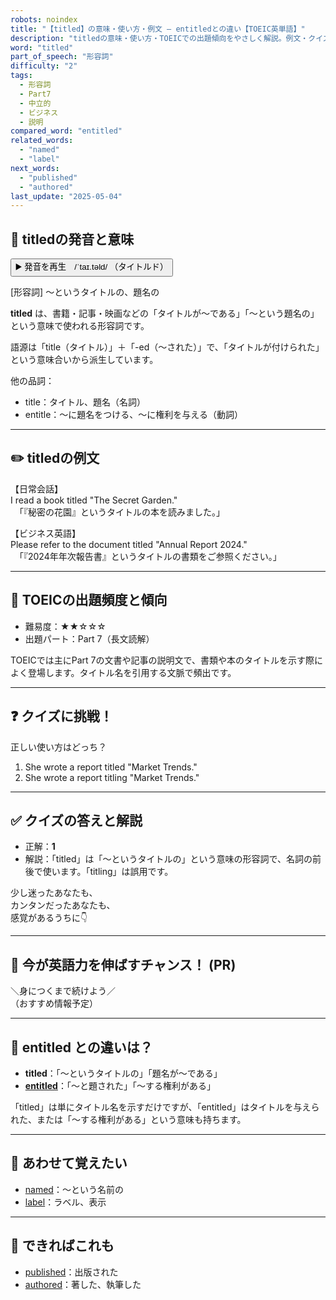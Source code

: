 ```yaml
---
robots: noindex
title: "【titled】の意味・使い方・例文 ― entitledとの違い【TOEIC英単語】"
description: "titledの意味・使い方・TOEICでの出題傾向をやさしく解説。例文・クイズ付きでentitledとの違いもわかりやすく学べます。"
word: "titled"
part_of_speech: "形容詞"
difficulty: "2"
tags:
  - 形容詞
  - Part7
  - 中立的
  - ビジネス
  - 説明
compared_word: "entitled"
related_words:
  - "named"
  - "label"
next_words:
  - "published"
  - "authored"
last_update: "2025-05-04"
---
```


## 🔰 titledの発音と意味

<button class="play-audio" onclick="playTTS('titled')">
  <span class="play-audio-main">
    ▶️ 発音を再生　/ˈtaɪ.təld/
  </span>
  <span class="play-audio-sub">
    （タイトルド）
  </span>
</button>

[形容詞] ～というタイトルの、題名の

**titled** は、書籍・記事・映画などの「タイトルが～である」「～という題名の」という意味で使われる形容詞です。

語源は「title（タイトル）」＋「-ed（～された）」で、「タイトルが付けられた」という意味合いから派生しています。

他の品詞：  
- title：タイトル、題名（名詞）
- entitle：～に題名をつける、～に権利を与える（動詞）

---

## ✏️ titledの例文

【日常会話】  
I read a book titled "The Secret Garden."  
　「『秘密の花園』というタイトルの本を読みました。」

【ビジネス英語】  
Please refer to the document titled "Annual Report 2024."  
　「『2024年年次報告書』というタイトルの書類をご参照ください。」

---

## 🎯 TOEICの出題頻度と傾向

- 難易度：★★☆☆☆
- 出題パート：Part 7（長文読解）

TOEICでは主にPart 7の文書や記事の説明文で、書類や本のタイトルを示す際によく登場します。タイトル名を引用する文脈で頻出です。

---

## ❓ クイズに挑戦！

正しい使い方はどっち？

1. She wrote a report titled "Market Trends."  
2. She wrote a report titling "Market Trends."

---

## ✅ クイズの答えと解説

- 正解：**1**
- 解説：「titled」は「～というタイトルの」という意味の形容詞で、名詞の前後で使います。「titling」は誤用です。

少し迷ったあなたも、  
カンタンだったあなたも、  
感覚があるうちに👇️

---

## 🚀 今が英語力を伸ばすチャンス！ (PR)

<div class="info-center">
＼身につくまで続けよう／<br>  
（おすすめ情報予定）
</div>

---

## 🤔  entitled との違いは？

- **titled**：「～というタイトルの」「題名が～である」
- **[entitled](/entitled)**：「～と題された」「～する権利がある」

「titled」は単にタイトル名を示すだけですが、「entitled」はタイトルを与えられた、または「～する権利がある」という意味も持ちます。

---

## 🧩 あわせて覚えたい

- [named](/named)：～という名前の
- [label](/label)：ラベル、表示

---

## 📖 できればこれも

- [published](/published)：出版された
- [authored](/authored)：著した、執筆した

<!-- cvid: aid25_bid24 -->
